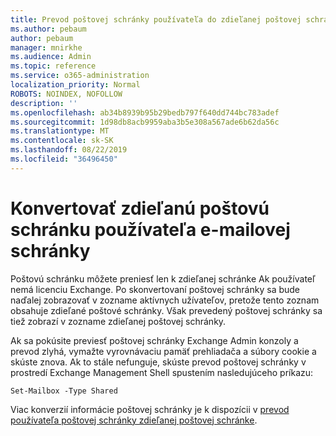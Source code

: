 ```yaml
---
title: Prevod poštovej schránky používateľa do zdieľanej poštovej schránky?
ms.author: pebaum
author: pebaum
manager: mnirkhe
ms.audience: Admin
ms.topic: reference
ms.service: o365-administration
localization_priority: Normal
ROBOTS: NOINDEX, NOFOLLOW
description: ''
ms.openlocfilehash: ab34b8939b95b29bedb797f640dd744bc783adef
ms.sourcegitcommit: 1d98db8acb9959aba3b5e308a567ade6b62da56c
ms.translationtype: MT
ms.contentlocale: sk-SK
ms.lasthandoff: 08/22/2019
ms.locfileid: "36496450"
---
```

# <a name="convert-a-user-mail-box-into-a-shared-mailbox"></a>Konvertovať zdieľanú poštovú schránku používateľa e-mailovej schránky

Poštovú schránku môžete preniesť len k zdieľanej schránke Ak používateľ nemá licenciu Exchange. Po skonvertovaní poštovej schránky sa bude naďalej zobrazovať v zozname aktívnych užívateľov, pretože tento zoznam obsahuje zdieľané poštové schránky. Však prevedený poštovej schránky sa tiež zobrazí v zozname zdieľanej poštovej schránky. 
  
Ak sa pokúsite previesť poštovej schránky Exchange Admin konzoly a prevod zlyhá, vymažte vyrovnávaciu pamäť prehliadača a súbory cookie a skúste znova. Ak to stále nefunguje, skúste prevod poštovej schránky v prostredí Exchange Management Shell spustením nasledujúceho príkazu:
  
```
Set-Mailbox -Type Shared
```

Viac konverzií informácie poštovej schránky je k dispozícii v [prevod používateľa poštovej schránky zdieľanej poštovej schránke](https://docs.microsoft.com/office365/admin/email/convert-user-mailbox-to-shared-mailbox).
  
